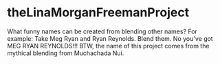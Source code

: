 # theLinaMorganFreemanProject
What funny names can be created from blending other names?  For example:   Take Meg Ryan and Ryan Reynolds.  Blend them.  No you've got MEG RYAN REYNOLDS!!!   BTW, the name of this project comes from the mythical blending from Muchachada Nui. 
